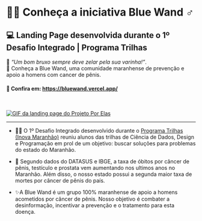 # 🧙‍♂️ Conheça a iniciativa Blue Wand ♂
## 💻 Landing Page desenvolvida durante o 1º Desafio Integrado | Programa Trilhas

💭 <em>“Um bom bruxo sempre deve zelar pela sua varinha!”</em>. <br>
💙 Conheça a Blue Wand, uma comunidade maranhense de prevenção e apoio a homens com cancer de pênis.

#### 🔗 Confira em: https://bluewand.vercel.app/
<br>

<a href="https://porelas.vercel.app/"><img alt="GIF da landing page do Projeto Por Elas" src="https://media4.giphy.com/media/o2gZvnIokMTUhS1xL9/giphy.gif?cid=790b761106baf6b96ede1d8c7f2089203ebc46fb587c7dcc&rid=giphy.gif&ct=g"></a>

___

- 🐱‍💻 O 1º Desafio Integrado desenvolvido durante o <a href="https://www.inova.ma.gov.br/trilhas" target="_blank">Programa Trilhas (Inova Maranhão)</a> reuniu alunos das trilhas de Ciência de Dados, Design e Programação em prol de um objetivo: buscar soluções para problemas do estado do Maranhão.

- 🧔 Segundo dados do DATASUS e IBGE, a taxa de óbitos por câncer de pênis, testículo e prostata vem aumentando nos ultimos anos no Maranhão. Além disso, o nosso estado possui a segunda maior taxa de mortes por câncer de pênis do país.

- ✨A Blue Wand é um grupo 100% maranhense de apoio a homens acometidos por câncer de pênis. Nosso objetivo é combater a desinformação, incentivar a prevenção e o tratamento para esta doença.
